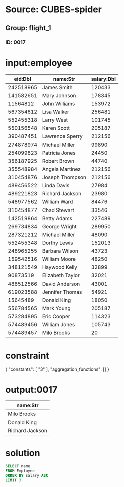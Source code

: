# Source: CUBES-spider
## Group: flight_1
### ID: 0017

# input:employee

| eid:Dbl | name:Str | salary:Dbl |
|---|---|---|
| 242518965 | James Smith | 120433 |
| 141582651 | Mary Johnson | 178345 |
| 11564812 | John Williams | 153972 |
| 567354612 | Lisa Walker | 256481 |
| 552455318 | Larry West | 101745 |
| 550156548 | Karen Scott | 205187 |
| 390487451 | Lawrence Sperry | 212156 |
| 274878974 | Michael Miller | 99890 |
| 254099823 | Patricia Jones | 24450 |
| 356187925 | Robert Brown | 44740 |
| 355548984 | Angela Martinez | 212156 |
| 310454876 | Joseph Thompson | 212156 |
| 489456522 | Linda Davis | 27984 |
| 489221823 | Richard Jackson | 23980 |
| 548977562 | William Ward | 84476 |
| 310454877 | Chad Stewart | 33546 |
| 142519864 | Betty Adams | 227489 |
| 269734834 | George Wright | 289950 |
| 287321212 | Michael Miller | 48090 |
| 552455348 | Dorthy Lewis | 152013 |
| 248965255 | Barbara Wilson | 43723 |
| 159542516 | William Moore | 48250 |
| 348121549 | Haywood Kelly | 32899 |
| 90873519 | Elizabeth Taylor | 32021 |
| 486512566 | David Anderson | 43001 |
| 619023588 | Jennifer Thomas | 54921 |
| 15645489 | Donald King | 18050 |
| 556784565 | Mark Young | 205187 |
| 573284895 | Eric Cooper | 114323 |
| 574489456 | William Jones | 105743 |
| 574489457 | Milo Brooks | 20 |

# constraint

{
  "constants": [
    "3"
  ],
  "aggregation_functions": []
}

# output:0017

| name:Str |
|---|
| Milo Brooks |
| Donald King |
| Richard Jackson |

# solution

```sql
SELECT name
FROM Employee
ORDER BY salary ASC
LIMIT 3
```
